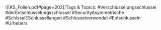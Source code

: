 
![[KS_Folien.pdf#page=202]]Tags & Topics:
   #Verschlusselungsschlussel
   #derEntschlusselungsschlussel
   #SecurityAsymmetrische
   #SchlsselESchlussellangen
   #Schlusselverwendet
   #Entschlusseln
   #Urhebers
